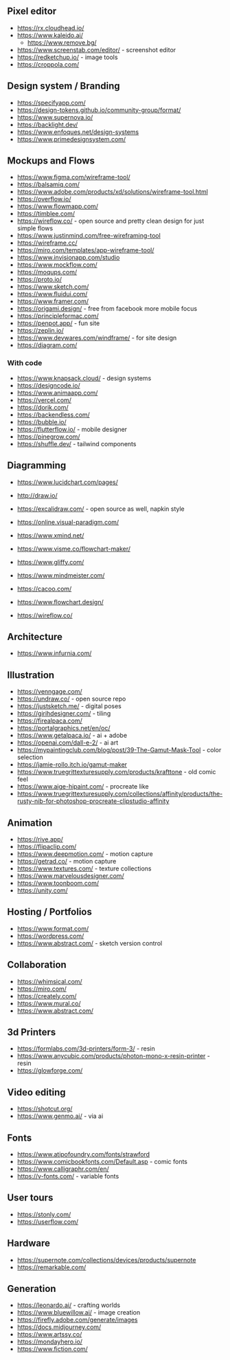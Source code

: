 ## Pixel editor

- https://rx.cloudhead.io/
- https://www.kaleido.ai/
  - https://www.remove.bg/
- https://www.screenstab.com/editor/ - screenshot editor
- https://redketchup.io/ - image tools
- https://croppola.com/

## Design system / Branding

- https://specifyapp.com/
- https://design-tokens.github.io/community-group/format/
- https://www.supernova.io/
- https://backlight.dev/
- https://www.enfoques.net/design-systems
- https://www.primedesignsystem.com/

## Mockups and Flows

- https://www.figma.com/wireframe-tool/
- https://balsamiq.com/
- https://www.adobe.com/products/xd/solutions/wireframe-tool.html
- https://overflow.io/
- https://www.flowmapp.com/
- https://timblee.com/
- https://wireflow.co/ - open source and pretty clean design for just simple flows
- https://www.justinmind.com/free-wireframing-tool
- https://wireframe.cc/
- https://miro.com/templates/app-wireframe-tool/
- https://www.invisionapp.com/studio
- https://www.mockflow.com/
- https://moqups.com/
- https://proto.io/
- https://www.sketch.com/
- https://www.fluidui.com/
- https://www.framer.com/
- https://origami.design/ - free from facebook more mobile focus
- https://principleformac.com/
- https://penpot.app/ - fun site
- https://zeplin.io/
- https://www.devwares.com/windframe/ - for site design
- https://diagram.com/

### With code

- https://www.knapsack.cloud/ - design systems
- https://designcode.io/
- https://www.animaapp.com/
- https://vercel.com/
- https://dorik.com/
- https://backendless.com/
- https://bubble.io/
- https://flutterflow.io/ - mobile designer
- https://pinegrow.com/
- https://shuffle.dev/ - tailwind components

## Diagramming

- https://www.lucidchart.com/pages/
- http://draw.io/
- https://excalidraw.com/ - open source as well, napkin style
- https://online.visual-paradigm.com/
- https://www.xmind.net/
- https://www.visme.co/flowchart-maker/
- https://www.gliffy.com/
- https://www.mindmeister.com/
- https://cacoo.com/
- https://www.flowchart.design/

- https://wireflow.co/

## Architecture

- https://www.infurnia.com/

## Illustration

- https://venngage.com/
- https://undraw.co/ - open source repo
- https://justsketch.me/ - digital poses
- https://girihdesigner.com/ - tiling
- https://firealpaca.com/
- https://portalgraphics.net/en/oc/
- https://www.getalpaca.io/ - ai + adobe
- https://openai.com/dall-e-2/ - ai art
- https://mypaintingclub.com/blog/post/39-The-Gamut-Mask-Tool - color selection
- https://jamie-rollo.itch.io/gamut-maker
- https://www.truegrittexturesupply.com/products/krafttone - old comic feel
- https://www.aige-hipaint.com/ - procreate like
- https://www.truegrittexturesupply.com/collections/affinity/products/the-rusty-nib-for-photoshop-procreate-clipstudio-affinity

## Animation

- https://rive.app/
- https://flipaclip.com/
- https://www.deepmotion.com/ - motion capture
- https://getrad.co/ - motion capture
- https://www.textures.com/ - texture collections
- https://www.marvelousdesigner.com/
- https://www.toonboom.com/
- https://unity.com/

## Hosting / Portfolios

- https://www.format.com/
- https://wordpress.com/
- https://www.abstract.com/ - sketch version control

## Collaboration

- https://whimsical.com/
- https://miro.com/
- https://creately.com/
- https://www.mural.co/
- https://www.abstract.com/

## 3d Printers

- https://formlabs.com/3d-printers/form-3/ - resin
- https://www.anycubic.com/products/photon-mono-x-resin-printer - resin
- https://glowforge.com/

## Video editing

- https://shotcut.org/
- https://www.genmo.ai/ - via ai

## Fonts

- https://www.atipofoundry.com/fonts/strawford
- https://www.comicbookfonts.com/Default.asp - comic fonts
- https://www.calligraphr.com/en/
- https://v-fonts.com/ - variable fonts

## User tours

- https://stonly.com/
- https://userflow.com/


## Hardware

- https://supernote.com/collections/devices/products/supernote
- https://remarkable.com/


## Generation

- https://leonardo.ai/ - crafting worlds
- https://www.bluewillow.ai/ - image creation
- https://firefly.adobe.com/generate/images
- https://docs.midjourney.com/
- https://www.artssy.co/
- https://mondayhero.io/
- https://www.fiction.com/